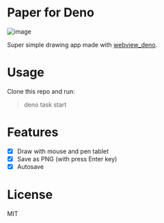 # Paper for Deno

![image](https://user-images.githubusercontent.com/3132889/192071287-47dc0993-2fad-4a4d-ae45-6f3ad66f7e5a.png)

Super simple drawing app made with
[webview_deno](https://github.com/webview/webview_deno).

# Usage

Clone this repo and run:

> deno task start

# Features

- [x] Draw with mouse and pen tablet
- [x] Save as PNG (with press Enter key)
- [x] Autosave

# License

MIT
